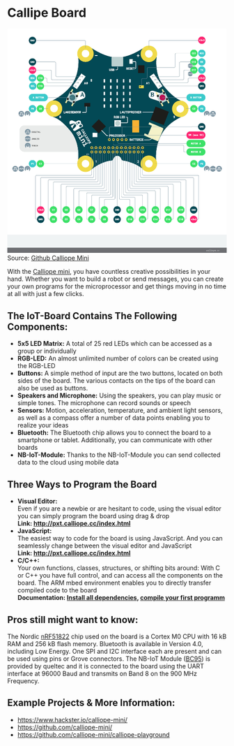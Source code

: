 # Callipe Board

![Callipe Board](https://raw.githubusercontent.com/calliope-mini/calliope-mini.github.io/master/assets/v10/img/Calliope_mini_1.0_pinout_fin.jpg)  
Source: [Github Calliope Mini](https://github.com/calliope-mini/calliope-mini.github.io)

With the [Calliope mini](https://calliope.cc), you have countless creative possibilities in your hand. Whether you want to build a robot or send messages, you can create your own programs for the microprocessor and get things moving in no time at all with just a few clicks.

## The IoT-Board Contains The Following Components:

* **5x5 LED Matrix:** A total of 25 red LEDs which can be accessed as a group or individually
* **RGB-LED:** An almost unlimited number of colors can be created using the RGB-LED
* **Buttons:** A simple method of input are the two buttons, located on both sides of the board. The various contacts on the tips of the board can also be used as buttons.
* **Speakers and Microphone:** Using the speakers, you can play music or simple tones. The microphone can record sounds or speech
* **Sensors:** Motion, acceleration, temperature, and ambient light sensors, as well as a compass offer a number of data points enabling you to realize your ideas
* **Bluetooth:** The Bluetooth chip allows you to connect the board to a smartphone or tablet. Additionally, you can communicate with other boards
* **NB-IoT-Module:** Thanks to the NB-IoT-Module you can send collected data to the cloud using mobile data

## Three Ways to Program the Board
* **Visual Editor:**  
  Even if you are a newbie or are hesitant to code, using the visual editor you can simply program the board using drag & drop  
  **Link: http://pxt.calliope.cc/index.html**  
* **JavaScript:**  
  The easiest way to code for the board is using JavaScript. And you can seamlessly change between the visual editor and JavaScript  
  **Link: http://pxt.calliope.cc/index.html**  
* **C/C++:**  
  Your own functions, classes, structures, or shifting bits around: With C or C++ you have full control, and can access all the components on the board. The ARM mbed environment enables you to directly transfer compiled code to the board  
  **Documentation: [Install all dependencies](install_yotta.md), [compile your first programm](https://github.com/calliope-mini/calliope-project-template)**  

## Pros still might want to know:
The Nordic [nRF51822](https://www.nordicsemi.com/eng/Products/Bluetooth-low-energy/nRF51822) chip used on the board is a Cortex M0 CPU with 16 kB RAM and 256 kB flash memory. Bluetooth is available in Version 4.0, including Low Energy. One SPI and I2C interface each are present and can be used using pins or Grove connectors. The NB-IoT Module ([BC95](http://www.quectel.com/product/gsmevb.htm)) is provided by queltec and it is connected to the board using the UART interface at 96000 Baud and transmits on Band 8 on the 900 MHz Frequency.

## Example Projects & More Information:
* https://www.hackster.io/calliope-mini/
* https://github.com/calliope-mini/
* https://github.com/calliope-mini/calliope-playground
